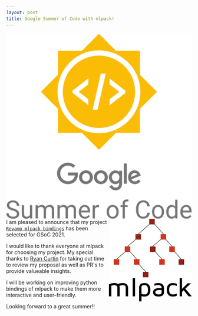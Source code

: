 ```yaml
---
layout: post
title: Google Summer of Code with mlpack!
---
```


<div>
<img align = "left" src = "/assets/GSoC_logo.png">
<img align = "right" src = "/assets/mlpack_logo.png">
</div>

I am pleased to announce that my project [`Revamp mlpack bindings`](https://summerofcode.withgoogle.com/projects/#6422064107356160) has been selected for GSoC 2021.

I would like to thank everyone at mlpack for choosing my project. My special thanks to [Ryan Curtin](https://github.com/rcurtin) for taking out time to review my proposal as well as PR's to provide
valueable insights.

I will be working on improving python bindings of mlpack to make them more interactive and user-friendly.

Looking forward to a great summer!!
